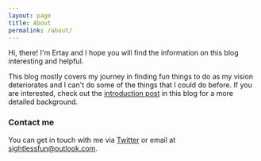 ```yaml
---
layout: page
title: About
permalink: /about/
---
```


Hi, there! I'm Ertay and I hope you will find the information on this blog interesting and helpful.

This blog mostly covers my journey in finding fun things to do as my vision deteriorates and I can't do some of the things that I could do before. If you are interested, check out the [introduction post](https://sightless.fun/An-Introduction) in this blog for a more detailed background.

### Contact me

You can get in touch with me via [Twitter](http://twitter.com/ertaysh) or email at sightlessfun@outlook.com.